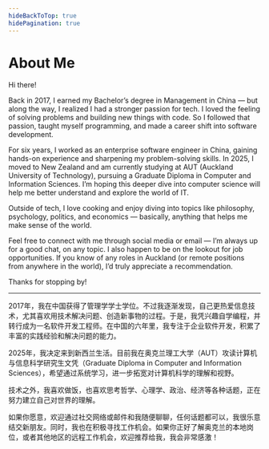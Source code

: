 ```yaml
---
hideBackToTop: true
hidePagination: true
---
```


# About Me

Hi there!

Back in 2017, I earned my Bachelor’s degree in Management in China — but along the way, I realized I had a stronger passion for tech. I loved the feeling of solving problems and building new things with code. So I followed that passion, taught myself programming, and made a career shift into software development.

For six years, I worked as an enterprise software engineer in China, gaining hands-on experience and sharpening my problem-solving skills. In 2025, I moved to New Zealand and am currently studying at AUT (Auckland University of Technology), pursuing a Graduate Diploma in Computer and Information Sciences. I’m hoping this deeper dive into computer science will help me better understand and explore the world of IT.

Outside of tech, I love cooking and enjoy diving into topics like philosophy, psychology, politics, and economics — basically, anything that helps me make sense of the world.

Feel free to connect with me through social media or email — I’m always up for a good chat, on any topic. I also happen to be on the lookout for job opportunities. If you know of any roles in Auckland (or remote positions from anywhere in the world), I’d truly appreciate a recommendation.

Thanks for stopping by!
**** 

2017年，我在中国获得了管理学学士学位。不过我逐渐发现，自己更热爱信息技术，尤其喜欢用技术解决问题、创造新事物的过程。于是，我凭兴趣自学编程，并转行成为一名软件开发工程师。在中国的六年里，我专注于企业软件开发，积累了丰富的实践经验和解决问题的能力。

2025年，我决定来到新西兰生活。目前我在奥克兰理工大学（AUT）攻读计算机与信息科学研究生文凭（Graduate Diploma in Computer and Information Sciences），希望通过系统学习，进一步拓宽对计算机科学的理解和视野。

技术之外，我喜欢做饭，也喜欢思考哲学、心理学、政治、经济等各种话题，正在努力建立自己对世界的理解。

如果你愿意，欢迎通过社交网络或邮件和我随便聊聊，任何话题都可以，我很乐意结交新朋友。同时，我也在积极寻找工作机会。如果你正好了解奥克兰的本地岗位，或者其他地区的远程工作机会，欢迎推荐给我，我会非常感激！